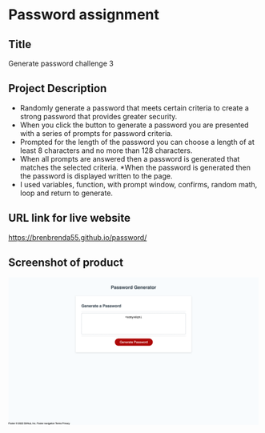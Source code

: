 # Password assignment

## Title

Generate password challenge 3

## Project Description

* Randomly generate a password that meets certain criteria to create a strong password that provides greater security.
* When you click the button to generate a password you are presented with a series of prompts for password criteria.
* Prompted for the length of the password you can choose a length of at least 8 characters and no more than 128 characters.
* When all prompts are answered then a password is generated that matches the selected criteria.
*When the password is generated then the password is displayed written to the page.
* I used variables, function, with prompt window, confirms, random math, loop and return to generate. 

## URL link for live website

https://brenbrenda55.github.io/password/

## Screenshot of product

<img src="password.png" width="500" height="auto" >